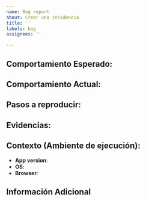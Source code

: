 ```yaml
---
name: Bug report
about: Crear una insidencia
title: ''
labels: bug
assignees: ''

---
```


## Comportamiento Esperado:


## Comportamiento Actual:


## Pasos a reproducir:


## Evidencias:


## Contexto (Ambiente de ejecución):
- **App version**: 
- **OS**:
- **Browser**: 

## Información Adicional

